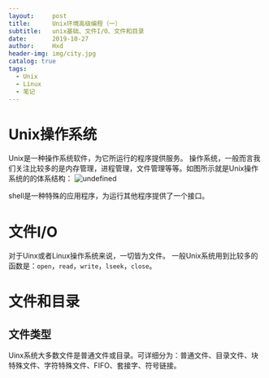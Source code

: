 ```yaml
---
layout:     post
title:      Unix环境高级编程（一）
subtitle:   unix基础、文件I/O、文件和目录
date:       2019-10-27
author:     Hxd
header-img: img/city.jpg
catalog: true
tags: 
  - Unix
  - Linux
  - 笔记
---
```


# Unix操作系统
Unix是一种操作系统软件，为它所运行的程序提供服务。
操作系统，一般而言我们关注比较多的是内存管理，进程管理，文件管理等等。如图所示就是Unix操作系统的的体系结构：
![undefined](http://ww1.sinaimg.cn/large/9dc4c374gy1g8l6pn1gcaj20gq0axmyf.jpg)

shell是一种特殊的应用程序，为运行其他程序提供了一个接口。
# 文件I/O

对于Uinx或者Linux操作系统来说，一切皆为文件。
一般Unix系统用到比较多的函数是：`open`，`read`，`write`，`lseek`，`close`。


# 文件和目录

## 文件类型

Uinx系统大多数文件是普通文件或目录。可详细分为：普通文件、目录文件、块特殊文件、字符特殊文件、FIFO、套接字、符号链接。

  

